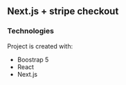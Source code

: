 ## Next.js + stripe checkout


### Technologies
Project is created with:
* Boostrap 5
* React 
* Next.js








